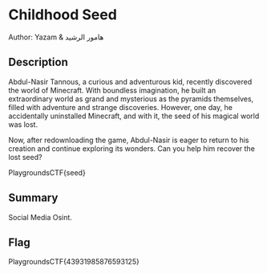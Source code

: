 # Childhood Seed

Author: Yazam & هامور الرشيد

## Description

Abdul-Nasir Tannous, a curious and adventurous kid, recently discovered the world of Minecraft. With boundless imagination, he built an extraordinary world as grand and mysterious as the pyramids themselves, filled with adventure and strange discoveries. However, one day, he accidentally uninstalled Minecraft, and with it, the seed of his magical world was lost.

Now, after redownloading the game, Abdul-Nasir is eager to return to his creation and continue exploring its wonders. Can you help him recover the lost seed?

PlaygroundsCTF{seed}

## Summary

Social Media Osint.

## Flag

PlaygroundsCTF{43931985876593125}
